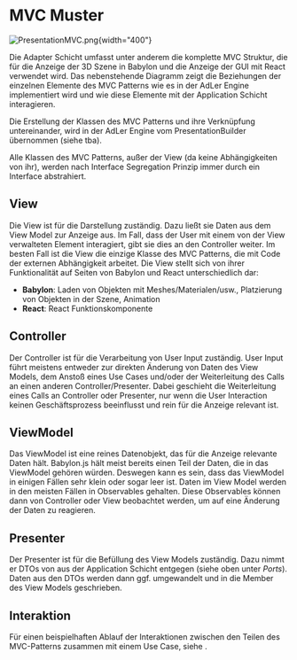 # MVC Muster

![PresentationMVC.png](imageEnginePresentationMVC.png){width="400"}

Die Adapter Schicht umfasst unter anderem die komplette MVC Struktur, die für die Anzeige der 3D Szene in Babylon und die Anzeige der GUI mit React verwendet wird. Das nebenstehende Diagramm zeigt die Beziehungen der einzelnen Elemente des MVC Patterns wie es in der AdLer Engine implementiert wird und wie diese Elemente mit der Application Schicht interagieren.

Die Erstellung der Klassen des MVC Patterns und ihre Verknüpfung untereinander, wird in der AdLer Engine vom PresentationBuilder übernommen (siehe tba).

Alle Klassen des MVC Patterns, außer der View (da keine Abhängigkeiten von ihr), werden nach Interface Segregation Prinzip immer durch ein Interface abstrahiert.

## View
Die View ist für die Darstellung zuständig. Dazu ließt sie Daten aus dem View Model zur Anzeige aus. Im Fall, dass der User mit einem von der View verwalteten Element interagiert, gibt sie dies an den Controller weiter.
Im besten Fall ist die View die einzige Klasse des MVC Patterns, die mit Code der externen Abhängigkeit arbeitet.
Die View stellt sich von ihrer Funktionalität auf Seiten von Babylon und React unterschiedlich dar:
- **Babylon**: Laden von Objekten mit Meshes/Materialen/usw., Platzierung von Objekten in der Szene, Animation
- **React**: React Funktionskomponente

## Controller
Der Controller ist für die Verarbeitung von User Input zuständig. User Input führt meistens entweder zur direkten Änderung von Daten des View Models, dem Anstoß eines Use Cases und/oder der Weiterleitung des Calls an einen anderen Controller/Presenter. Dabei geschieht die Weiterleitung eines Calls an Controller oder Presenter, nur wenn die User Interaction keinen Geschäftsprozess beeinflusst und rein für die Anzeige relevant ist.

## ViewModel
Das ViewModel ist eine reines Datenobjekt, das für die Anzeige relevante Daten hält.
Babylon.js hält meist bereits einen Teil der Daten, die in das ViewModel gehören würden. Deswegen kann es sein, dass das ViewModel in einigen Fällen sehr klein oder sogar leer ist.
Daten im View Model werden in den meisten Fällen in Observables gehalten. Diese Observables können dann von Controller oder View beobachtet werden, um auf eine Änderung der Daten zu reagieren.

## Presenter
Der Presenter ist für die Befüllung des View Models zuständig. Dazu nimmt er DTOs von aus der Application Schicht entgegen (siehe oben unter *Ports*). Daten aus den DTOs werden dann ggf. umgewandelt und in die Member des View Models geschrieben.

## Interaktion
Für einen beispielhaften Ablauf der Interaktionen zwischen den Teilen des MVC-Patterns zusammen mit einem Use Case, siehe [](Use-Cases-Engine.md).
